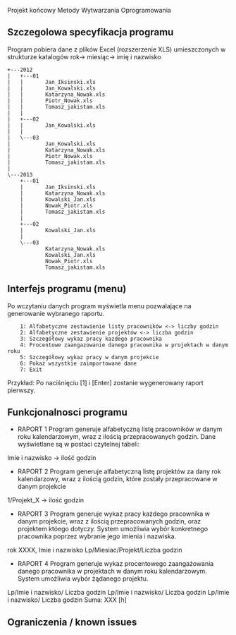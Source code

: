Projekt końcowy Metody Wytwarzania Oprogramowania

## Szczegolowa specyfikacja programu

Program pobiera dane z plików Excel (rozszerzenie XLS) umieszczonych w strukturze katalogów rok-> miesiąc-> imię i nazwisko 


```
+---2012
|   +---01
|   |       Jan_Iksinski.xls
|   |       Jan_Kowalski.xls
|   |       Katarzyna_Nowak.xls
|   |       Piotr_Nowak.xls
|   |       Tomasz_jakistam.xls
|   |
|   +---02
|   |       Jan_Kowalski.xls
|   |
|   \---03
|           Jan_Kowalski.xls
|           Katarzyna_Nowak.xls
|           Piotr_Nowak.xls
|           Tomasz_jakistam.xls
|
\---2013
    +---01
    |       Jan_Iksinski.xls
    |       Katarzyna_Nowak.xls
    |       Kowalski_Jan.xls
    |       Nowak_Piotr.xls
    |       Tomasz_jakistam.xls
    |
    +---02
    |       Kowalski_Jan.xls
    |
    \---03
            Katarzyna_Nowak.xls
            Kowalski_Jan.xls
            Nowak_Piotr.xls
            Tomasz_jakistam.xls
```

## Interfejs programu (menu)
Po wczytaniu danych program wyświetla menu pozwalające na generowanie wybranego raportu.

		1: Alfabetyczne zestawienie listy pracowników <-> liczby godzin
		2: Alfabetyczne zestawienie projektów <-> liczba godzin
		3: Szczegółowy wykaz pracy kazdego pracownika
		4: Procentowe zaangazowanie danego pracownika w projektach w danym roku
		5: Szczegółowy wykaz pracy w danym projekcie
		6: Pokaż wszystkie zaimportowane dane
		7: Exit

Przykład: Po naciśnięciu [1] i [Enter] zostanie wygenerowany raport pierwszy.

## Funkcjonalnosci programu
* RAPORT 1
Program generuje alfabetyczną listę pracowników w danym roku kalendarzowym, wraz z ilością przepracowanych godzin.
Dane wyświetlane są w postaci czytelnej tabeli:

Imie i nazwisko -> ilość godzin 

* RAPORT 2 
Program generuje alfabetyczną listę projektów za dany rok kalendarzowy, wraz z ilością godzin, które zostały przepracowane w danym projekcie

1/Projekt_X -> ilość godzin

* RAPORT 3
Program generuje wykaz pracy każdego pracownika w danym projekcie, wraz z ilością przepracowanych godzin, oraz projektem któego dotyczy. 
System umożliwia wybór konkretnego pracownika poprzez wybranie jego imienia i nazwiska.

rok XXXX, Imie i nazwisko
Lp/Miesiac/Projekt/Liczba godzin 

* RAPORT 4
Program generuje wykaz procentowego zaangażowania danego pracownika w projektach w danym roku kalendarzowym. System umożliwia wybór żądanego projektu.

Lp/Imie i nazwisko/ Liczba godzin 
Lp/Imie i nazwisko/ Liczba godzin 
Lp/Imie i nazwisko/ Liczba godzin 
Suma: XXX [h]


## Ograniczenia / known issues

